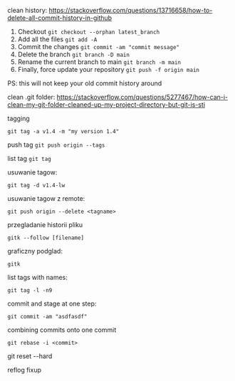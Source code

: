 clean history: https://stackoverflow.com/questions/13716658/how-to-delete-all-commit-history-in-github
1.  Checkout
    `git checkout --orphan latest_branch`
2.  Add all the files
    `git add -A`
3.  Commit the changes
    `git commit -am "commit message"`
4.  Delete the branch
    `git branch -D main`
5.  Rename the current branch to main
    `git branch -m main`
6.  Finally, force update your repository
    `git push -f origin main`
    

PS: this will not keep your old commit history around


clean .git folder: https://stackoverflow.com/questions/5277467/how-can-i-clean-my-git-folder-cleaned-up-my-project-directory-but-git-is-sti

tagging
```console
git tag -a v1.4 -m "my version 1.4"
```
push tag
`git push origin --tags`

list tag
`git tag`

usuwanie tagow:
````console
git tag -d v1.4-lw
````
usuwanie tagow z remote:
```console
git push origin --delete <tagname>
```


przegladanie historii pliku
```
gitk --follow [filename]
```

graficzny podglad:
```
gitk
```


list tags with names:
```
git tag -l -n9
```


commit and stage at one step:
```
git commit -am "asdfasdf"
```


combining commits onto one commit
```
git rebase -i <commit>
```

git reset --hard <commit>

reflog
fixup